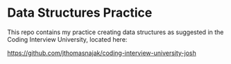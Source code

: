 # Data Structures Practice
This repo contains my practice creating data structures as suggested in the Coding Interview University, located here:

https://github.com/jthomasnajak/coding-interview-university-josh